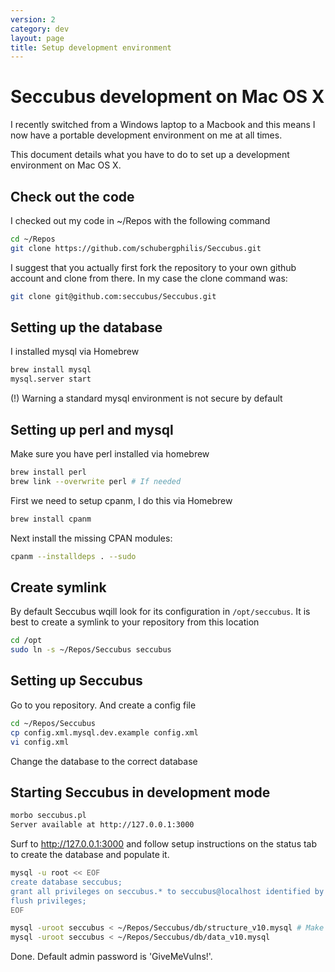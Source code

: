 ```yaml
---
version: 2
category: dev
layout: page
title: Setup development environment
---
```


Seccubus development on Mac OS X
================================

I recently switched from a Windows laptop to a Macbook and this means I now have a portable
development environment on me at all times.

This document details what you have to do to set up a development environment on Mac OS X.

Check out the code
------------------
I checked out my code in ~/Repos with the following command

```bash
cd ~/Repos
git clone https://github.com/schubergphilis/Seccubus.git
```

I suggest that you actually first fork the repository to your own github account and clone from there. In my case the clone command was:

```bash
git clone git@github.com:seccubus/Seccubus.git
```

Setting up the database
-----------------------
I installed mysql via Homebrew

```bash
brew install mysql
mysql.server start
```

(!) Warning a standard mysql environment is not secure by default

Setting up perl and mysql
-------------------------

Make sure you have perl installed via homebrew
```bash
brew install perl
brew link --overwrite perl # If needed
```

First we need to setup cpanm, I do this via Homebrew

```bash
brew install cpanm
```

Next install the missing CPAN modules:

```bash
cpanm --installdeps . --sudo
```

Create symlink
--------------
By default Seccubus wqill look for its configuration in `/opt/seccubus`. It is best to create a symlink to your repository from this location

```bash
cd /opt
sudo ln -s ~/Repos/Seccubus seccubus
```


Setting up Seccubus
-------------------
Go to you repository. And create a config file
	
```bash
cd ~/Repos/Seccubus
cp config.xml.mysql.dev.example config.xml
vi config.xml
```

Change the database to the correct database

Starting Seccubus in development mode
-------------------------------------

```bash
morbo seccubus.pl
Server available at http://127.0.0.1:3000
```

Surf to <http://127.0.0.1:3000> and follow setup instructions on the status tab to create the database and populate it.

```bash
mysql -u root << EOF
create database seccubus;
grant all privileges on seccubus.* to seccubus@localhost identified by 'seccubus';
flush privileges;
EOF

mysql -uroot seccubus < ~/Repos/Seccubus/db/structure_v10.mysql # Make sure this is the latest version available
mysql -uroot seccubus < ~/Repos/Seccubus/db/data_v10.mysql
```

Done. Default admin password is 'GiveMeVulns!'.